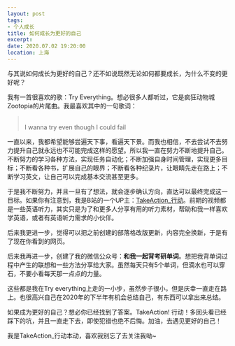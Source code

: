 ```yaml
---
layout: post
tags: 
- 个人成长
title: 如何成长为更好的自己
excerpt: 
date: 2020.07.02 19:20:00
location: 上海
---
```


与其说如何成长为更好的自己？还不如说既然无论如何都要成长，为什么不变的更好呢？

我有一首很喜欢的歌：Try Everything。想必很多人都听过，它是疯狂动物城Zootopia的片尾曲。我最喜欢其中的一句歌词：

> <span class="icon-quotes-left"></span>  
> I wanna try even though I could fail
> <div class="quotes-right"><span class="icon-quotes-right"></span></div>

一直以来，我都希望能够尝遍天下事，看遍天下景。而我也相信，不去尝试不去努力提升自己就永远也不可能完成这样的愿望。所以我一直在努力不断地提升自己。不断努力的学习各种方法，实现任务自动化；不断加强自身时间管理，实现更多目标；不断看各种书，扩展自己的眼界；不断看各种纪录片，让眼睛先走在路上；不断学习英文，让自己可以完成基本交流甚至更多。

于是我不断努力，并且一旦有了想法，就会逐步确认方向，直达可以最终完成这一目标。如果你有注意到，我是B站的一个UP主：<a target="_blank" title="查看我的B站视频" href="https://space.bilibili.com/329955183">TakeAction_行动</a>。前期的视频都是一些英语听力，其实只是为了和更多人分享有用的听力素材，帮助和我一样喜欢学英语，或者有英语听力需求的小伙伴。

后来我更进一步，觉得可以把之前创建的部落格改版更新，内容完全换新，于是有了现在你看到的网页。

后来我再进一步，创建了我的微信公众号：**和我一起背考研单词**。想把我背单词过程中产生的联想和一些方法分享给大家。虽然每天只有5个单词，但滴水也可以穿石，不要小看每天那一点点的力量。

这些都是我在Try everything上走的一小步，虽然步子很小，但是庆幸一直走在路上。也很高兴自己在2020年的下半年有机会总结自己，有东西可以拿出来总结。

如果成为更好的自己？想必你已经找到了答案。TakeAction! 行动！多回头看已经踩下的坑，并且一直走下去，即使犯错也绝不后悔。加油，去遇见更好的自己！

我是TakeAction_行动本动，喜欢我别忘了去关注我呦~